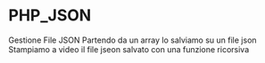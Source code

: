 # PHP_JSON
Gestione File JSON
Partendo da un array lo salviamo su un file json
Stampiamo a video il file jseon salvato con una funzione ricorsiva
